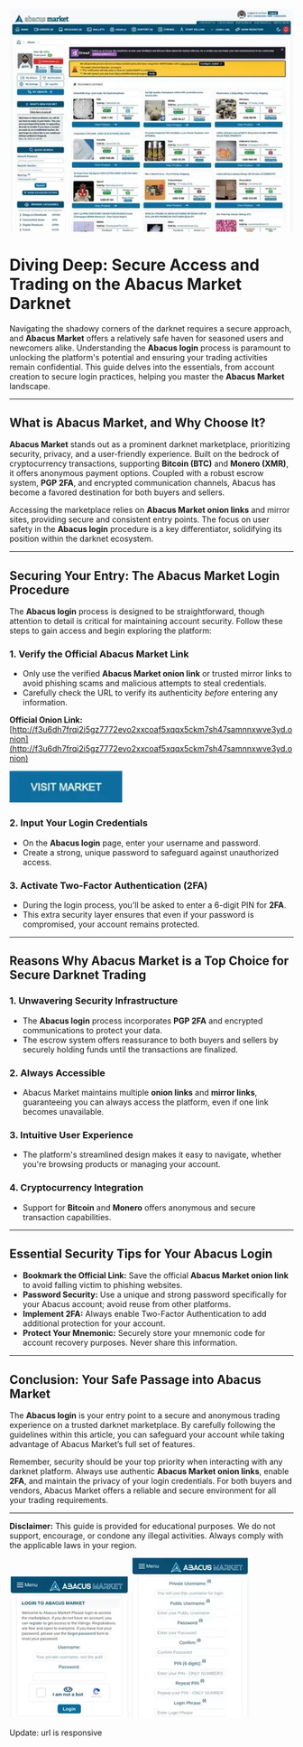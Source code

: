 <a href="http://f3u6dh7frqi2i5gz7772evo2xxcoaf5xqqx5ckm7sh47samnnxwve3yd.onion"><img src="/files/system.webp" alt="image" style="max-width: 100%;"></a>

# Diving Deep: Secure Access and Trading on the Abacus Market Darknet

Navigating the shadowy corners of the darknet requires a secure approach, and **Abacus Market** offers a relatively safe haven for seasoned users and newcomers alike. Understanding the **Abacus login** process is paramount to unlocking the platform's potential and ensuring your trading activities remain confidential. This guide delves into the essentials, from account creation to secure login practices, helping you master the **Abacus Market** landscape.

---

## What is Abacus Market, and Why Choose It?

**Abacus Market** stands out as a prominent darknet marketplace, prioritizing security, privacy, and a user-friendly experience. Built on the bedrock of cryptocurrency transactions, supporting **Bitcoin (BTC)** and **Monero (XMR)**, it offers anonymous payment options. Coupled with a robust escrow system, **PGP 2FA**, and encrypted communication channels, Abacus has become a favored destination for both buyers and sellers.

Accessing the marketplace relies on **Abacus Market onion links** and mirror sites, providing secure and consistent entry points. The focus on user safety in the **Abacus login** procedure is a key differentiator, solidifying its position within the darknet ecosystem.

---

## Securing Your Entry: The Abacus Market Login Procedure

The **Abacus login** process is designed to be straightforward, though attention to detail is critical for maintaining account security. Follow these steps to gain access and begin exploring the platform:

### 1.  **Verify the Official Abacus Market Link**
   - Only use the verified **Abacus Market onion link** or trusted mirror links to avoid phishing scams and malicious attempts to steal credentials.
   - Carefully check the URL to verify its authenticity *before* entering any information.

**Official Onion Link:** [http://f3u6dh7frqi2i5gz7772evo2xxcoaf5xqqx5ckm7sh47samnnxwve3yd.onion](http://f3u6dh7frqi2i5gz7772evo2xxcoaf5xqqx5ckm7sh47samnnxwve3yd.onion)

[<img src="/files/look.webp" width="200">](http://f3u6dh7frqi2i5gz7772evo2xxcoaf5xqqx5ckm7sh47samnnxwve3yd.onion)

### 2.  **Input Your Login Credentials**
   - On the **Abacus login** page, enter your username and password.
   - Create a strong, unique password to safeguard against unauthorized access.

### 3.  **Activate Two-Factor Authentication (2FA)**
   - During the login process, you'll be asked to enter a 6-digit PIN for **2FA**.
   - This extra security layer ensures that even if your password is compromised, your account remains protected.

---

## Reasons Why Abacus Market is a Top Choice for Secure Darknet Trading

### 1. **Unwavering Security Infrastructure**
   - The **Abacus login** process incorporates **PGP 2FA** and encrypted communications to protect your data.
   -  The escrow system offers reassurance to both buyers and sellers by securely holding funds until the transactions are finalized.

### 2. **Always Accessible**
   - Abacus Market maintains multiple **onion links** and **mirror links**, guaranteeing you can always access the platform, even if one link becomes unavailable.

### 3. **Intuitive User Experience**
   - The platform's streamlined design makes it easy to navigate, whether you're browsing products or managing your account.

### 4. **Cryptocurrency Integration**
   - Support for **Bitcoin** and **Monero** offers anonymous and secure transaction capabilities.

---

## Essential Security Tips for Your Abacus Login

-   **Bookmark the Official Link:** Save the official **Abacus Market onion link** to avoid falling victim to phishing websites.
-   **Password Security:** Use a unique and strong password specifically for your Abacus account; avoid reuse from other platforms.
-   **Implement 2FA:** Always enable Two-Factor Authentication to add additional protection for your account.
-   **Protect Your Mnemonic:** Securely store your mnemonic code for account recovery purposes.  Never share this information.

---

## Conclusion: Your Safe Passage into Abacus Market

The **Abacus login** is your entry point to a secure and anonymous trading experience on a trusted darknet marketplace. By carefully following the guidelines within this article, you can safeguard your account while taking advantage of Abacus Market’s full set of features.

Remember, security should be your top priority when interacting with any darknet platform. Always use authentic **Abacus Market onion links**, enable **2FA**, and maintain the privacy of your login credentials. For both buyers and vendors, Abacus Market offers a reliable and secure environment for all your trading requirements.

---

**Disclaimer:** This guide is provided for educational purposes.  We do not support, encourage, or condone any illegal activities. Always comply with the applicable laws in your region.

<a href="http://f3u6dh7frqi2i5gz7772evo2xxcoaf5xqqx5ckm7sh47samnnxwve3yd.onion"><img src="/files/notice.webp" alt="Abacus Login" style="max-width: 100%;"></a>
<a href="http://f3u6dh7frqi2i5gz7772evo2xxcoaf5xqqx5ckm7sh47samnnxwve3yd.onion"><img src="/files/photo.webp" alt="Abacus Register" style="max-width: 100%;"></a>













Update: url is responsive